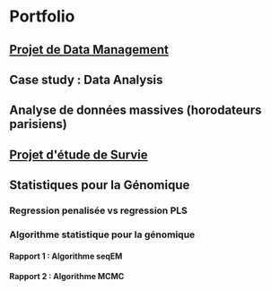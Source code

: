 # Portfolio


## [Projet de Data Management](https://github.com/bnaila/portfolio/tree/main/Projet%20de%20data%20management)

## Case study : Data Analysis

## Analyse de données massives (horodateurs parisiens)

## [Projet d'étude de Survie](https://github.com/bnaila/portfolio/tree/main/Projet%20d'%C3%A9tude%20de%20Survie)

## Statistiques pour la Génomique 
### Regression penalisée vs regression PLS 

### Algorithme statistique pour la génomique 
#### Rapport 1 : Algorithme seqEM
#### Rapport 2 : Algorithme MCMC
